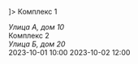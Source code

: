 <!DOCTYPE timeTable [
  <!ELEMENT timeTable (complexes, lessons)>
<!ELEMENT complexes (complex+)>
<!ELEMENT lessons (lesson+)>
<!ELEMENT complex (name, address)>
<!ELEMENT lesson (date, time)>
<!ELEMENT name (#PCDATA)>
<!ELEMENT address (#PCDATA)>
<!ELEMENT date (#PCDATA)>
<!ELEMENT time (#PCDATA)>

<!ATTLIST complex code ID #REQUIRED>
<!ATTLIST lesson no CDATA #REQUIRED>
<!ATTLIST lesson complex IDREF #REQUIRED>
]>
<timeTable>
  <complexes>
    <complex code="c1">
      <name>Комплекс 1</name>
      <address>Улица А, дом 10</address>
    </complex>
    <complex code="c2">
      <name>Комплекс 2</name>
      <address>Улица Б, дом 20</address>
    </complex>
  </complexes>
  <lessons>
    <lesson no="1" complex="c1">
      <date>2023-10-01</date>
      <time>10:00</time>
    </lesson>
    <lesson no="2" complex="c2">
      <date>2023-10-02</date>
      <time>12:00</time>
    </lesson>
  </lessons>
</timeTable>
